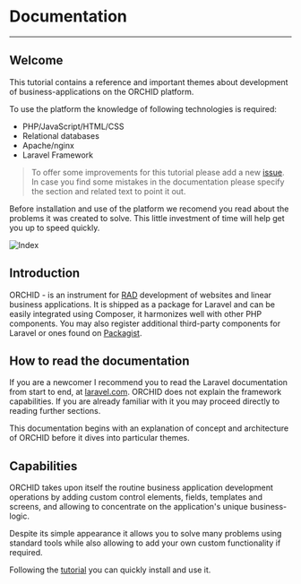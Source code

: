 # Documentation
----------

## Welcome

This tutorial contains a reference and important themes about development of business-applications on the ORCHID platform.

To use the platform the knowledge of following technologies is required:
- PHP/JavaScript/HTML/CSS
- Relational databases
- Apache/nginx
- Laravel Framework


> To offer some improvements for this tutorial please add a new [issue](https://github.com/orchidsoftware/platform/issues). 
In case you find some mistakes in the documentation please specify the section and related text to point it out.


Before installation and use of the platform we recomend you read about the problems it was created to solve. This little investment of time will help get you up to speed quickly.


![Index](https://orchid.software/img/ui/index.png)

## Introduction

ORCHID - is an instrument for [RAD](https://en.wikipedia.org/wiki/Rapid_application_development) development of websites and linear business applications. 
It is shipped as a package for Laravel and can be easily integrated using Composer, it harmonizes well with other PHP components. 
You may also register additional third-party components for Laravel or ones found on [Packagist](https://packagist.org/).

## How to read the documentation

If you are a newcomer I recommend you to read the Laravel documentation from start to end, at [laravel.com](https://laravel.com).
ORCHID does not explain the framework capabilities. If you are already familiar with it you may proceed directly to reading further sections.

This documentation begins with an explanation of concept and architecture of ORCHID before it dives into particular themes.

## Capabilities 

ORCHID takes upon itself the routine business application development operations by adding custom control elements, fields, templates and screens, and allowing to concentrate on the application's unique business-logic.

Despite its simple appearance it allows you to solve many problems using standard tools while also allowing to add your own custom functionality if required.


Following the [tutorial](/en/docs/installation/) you can quickly install and use it.
